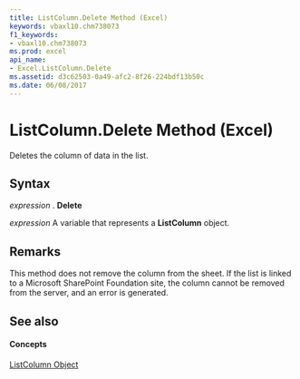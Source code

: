 ```yaml
---
title: ListColumn.Delete Method (Excel)
keywords: vbaxl10.chm738073
f1_keywords:
- vbaxl10.chm738073
ms.prod: excel
api_name:
- Excel.ListColumn.Delete
ms.assetid: d3c62503-0a49-afc2-8f26-224bdf13b50c
ms.date: 06/08/2017
---
```



# ListColumn.Delete Method (Excel)

Deletes the column of data in the list. 


## Syntax

 _expression_ . **Delete**

 _expression_ A variable that represents a **ListColumn** object.


## Remarks

This method does not remove the column from the sheet. If the list is linked to a Microsoft SharePoint Foundation site, the column cannot be removed from the server, and an error is generated.


## See also


#### Concepts


[ListColumn Object](Excel.ListColumn.md)

